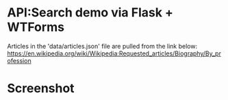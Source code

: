 # API:Search demo via Flask + WTForms

Articles in the 'data/articles.json' file are pulled from the link below:
https://en.wikipedia.org/wiki/Wikipedia:Requested_articles/Biography/By_profession

Screenshot
==
